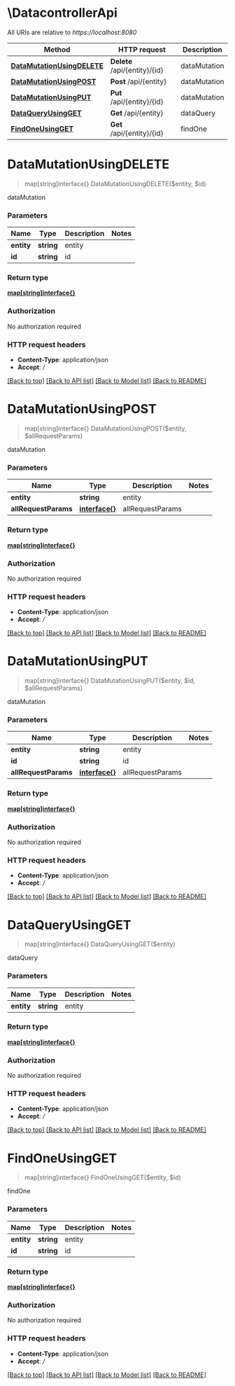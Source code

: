 # \DatacontrollerApi

All URIs are relative to *https://localhost:8080*

Method | HTTP request | Description
------------- | ------------- | -------------
[**DataMutationUsingDELETE**](DatacontrollerApi.md#DataMutationUsingDELETE) | **Delete** /api/{entity}/{id} | dataMutation
[**DataMutationUsingPOST**](DatacontrollerApi.md#DataMutationUsingPOST) | **Post** /api/{entity} | dataMutation
[**DataMutationUsingPUT**](DatacontrollerApi.md#DataMutationUsingPUT) | **Put** /api/{entity}/{id} | dataMutation
[**DataQueryUsingGET**](DatacontrollerApi.md#DataQueryUsingGET) | **Get** /api/{entity} | dataQuery
[**FindOneUsingGET**](DatacontrollerApi.md#FindOneUsingGET) | **Get** /api/{entity}/{id} | findOne


# **DataMutationUsingDELETE**
> map[string]interface{} DataMutationUsingDELETE($entity, $id)

dataMutation


### Parameters

Name | Type | Description  | Notes
------------- | ------------- | ------------- | -------------
 **entity** | **string**| entity | 
 **id** | **string**| id | 

### Return type

[**map[string]interface{}**](interface{}.md)

### Authorization

No authorization required

### HTTP request headers

 - **Content-Type**: application/json
 - **Accept**: */*

[[Back to top]](#) [[Back to API list]](../README.md#documentation-for-api-endpoints) [[Back to Model list]](../README.md#documentation-for-models) [[Back to README]](../README.md)

# **DataMutationUsingPOST**
> map[string]interface{} DataMutationUsingPOST($entity, $allRequestParams)

dataMutation


### Parameters

Name | Type | Description  | Notes
------------- | ------------- | ------------- | -------------
 **entity** | **string**| entity | 
 **allRequestParams** | [**interface{}**](interface{}.md)| allRequestParams | 

### Return type

[**map[string]interface{}**](interface{}.md)

### Authorization

No authorization required

### HTTP request headers

 - **Content-Type**: application/json
 - **Accept**: */*

[[Back to top]](#) [[Back to API list]](../README.md#documentation-for-api-endpoints) [[Back to Model list]](../README.md#documentation-for-models) [[Back to README]](../README.md)

# **DataMutationUsingPUT**
> map[string]interface{} DataMutationUsingPUT($entity, $id, $allRequestParams)

dataMutation


### Parameters

Name | Type | Description  | Notes
------------- | ------------- | ------------- | -------------
 **entity** | **string**| entity | 
 **id** | **string**| id | 
 **allRequestParams** | [**interface{}**](interface{}.md)| allRequestParams | 

### Return type

[**map[string]interface{}**](interface{}.md)

### Authorization

No authorization required

### HTTP request headers

 - **Content-Type**: application/json
 - **Accept**: */*

[[Back to top]](#) [[Back to API list]](../README.md#documentation-for-api-endpoints) [[Back to Model list]](../README.md#documentation-for-models) [[Back to README]](../README.md)

# **DataQueryUsingGET**
> map[string]interface{} DataQueryUsingGET($entity)

dataQuery


### Parameters

Name | Type | Description  | Notes
------------- | ------------- | ------------- | -------------
 **entity** | **string**| entity | 

### Return type

[**map[string]interface{}**](interface{}.md)

### Authorization

No authorization required

### HTTP request headers

 - **Content-Type**: application/json
 - **Accept**: */*

[[Back to top]](#) [[Back to API list]](../README.md#documentation-for-api-endpoints) [[Back to Model list]](../README.md#documentation-for-models) [[Back to README]](../README.md)

# **FindOneUsingGET**
> map[string]interface{} FindOneUsingGET($entity, $id)

findOne


### Parameters

Name | Type | Description  | Notes
------------- | ------------- | ------------- | -------------
 **entity** | **string**| entity | 
 **id** | **string**| id | 

### Return type

[**map[string]interface{}**](interface{}.md)

### Authorization

No authorization required

### HTTP request headers

 - **Content-Type**: application/json
 - **Accept**: */*

[[Back to top]](#) [[Back to API list]](../README.md#documentation-for-api-endpoints) [[Back to Model list]](../README.md#documentation-for-models) [[Back to README]](../README.md)

